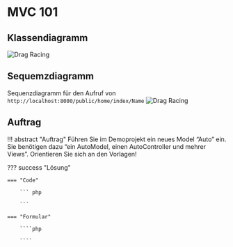 # MVC 101

## Klassendiagramm
![Drag Racing](/assets/mvc_klassendiagramm.png)

## Sequemzdiagramm
Sequenzdiagramm für den Aufruf von ``http://localhost:8000/public/home/index/Name``
![Drag Racing](/assets/mvc_sequenzdiagramm.png)

## Auftrag
!!! abstract "Auftrag"
    Führen Sie im Demoprojekt ein neues Model “Auto” ein. Sie benötigen dazu “ein AutoModel, einen
    AutoController und mehrer Views”. Orientieren Sie sich an den Vorlagen!

??? success "Lösung"
    
    === "Code"
    
        ``` php
        
        ```

    === "Formular"

        ````php
        
        ````